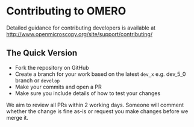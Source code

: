 # Contributing to OMERO

Detailed guidance for contributing developers is available at
http://www.openmicroscopy.org/site/support/contributing/

## The Quick Version

* Fork the repository on GitHub
* Create a branch for your work based on the latest `dev_x` e.g. dev_5_0
  branch or `develop`
* Make your commits and open a PR
* Make sure you include details of how to test your changes

We aim to review all PRs within 2 working days. Someone will comment whether
the change is fine as-is or request you make changes before we merge it.
 
